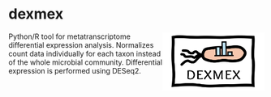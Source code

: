 # dexmex
<picture>
  <img align="right" alt="dexmex Logo" src="dexmex/img/logo.png" width="200">
</picture>

Python/R tool for metatranscriptome differential expression analysis. Normalizes count data individually for each taxon instead of the whole microbial community. Differential expression is performed using DESeq2.
